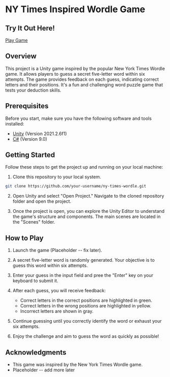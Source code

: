# NY Times Inspired Wordle Game

## Try It Out Here!
[Play Game](http://shaaaarmaineb.me/wordle-live/)

## Overview

This project is a Unity game inspired by the popular New York Times Wordle game. It allows players to guess a secret five-letter word within six attempts. The game provides feedback on each guess, indicating correct letters and their positions. It's a fun and challenging word puzzle game that tests your deduction skills.

## Prerequisites

Before you start, make sure you have the following software and tools installed:

- [Unity](https://unity.com/) (Version 2021.2.6f1)
- [C#](https://docs.microsoft.com/en-us/dotnet/csharp/) (Version 9.0)

## Getting Started

Follow these steps to get the project up and running on your local machine:

1. Clone this repository to your local system.

```bash
git clone https://github.com/your-username/ny-times-wordle.git
```

2. Open Unity and select "Open Project." Navigate to the cloned repository folder and open the project.

3. Once the project is open, you can explore the Unity Editor to understand the game's structure and components. The main scenes are located in the "Scenes" folder.

## How to Play

1. Launch the game (Placeholder -- fix later).

2. A secret five-letter word is randomly generated. Your objective is to guess this word within six attempts.

3. Enter your guess in the input field and pree the "Enter" key on your keyboard to submit it.

4. After each guess, you will receive feedback:
   - Correct letters in the correct positions are highlighted in green.
   - Correct letters in the wrong positions are highlighted in yellow.
   - Incorrect letters are shown in gray.

5. Continue guessing until you correctly identify the word or exhaust your six attempts.

6. Enjoy the challenge and aim to guess the word as quickly as possible!

## Acknowledgments

- This game was inspired by the New York Times Wordle game.
- Placeholder -- add more later